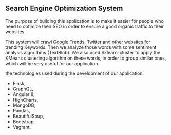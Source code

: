 ## Search Engine Optimization System

The purpose of building this application is to make it easier for people who need to optimize their SEO in order to ensure a good organic traffic to their websites.

This system will crawl Google Trends, Twitter and other websites for trending Keywords.
Then we analyze those words with some sentiment analysis algorithms (TextBlob). We also used Sklearn-cluster to apply the KMeans clustering algorithm on these words, in order to group similar ones, which will be very useful for our application.

the technologies used during the development of our application:

- Flask,
- GraphQL,
- Angular 8,
- HighCharts,
- MongoDB,
- Pandas,
- BeautifulSoup,
- Bootstrap,
- Vagrant.





